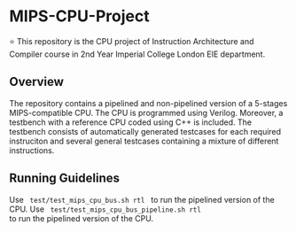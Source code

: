 # MIPS-CPU-Project
:star: This repository is the CPU project of Instruction Architecture and Compiler course in 2nd Year Imperial College London EIE department.

## Overview
The repository contains a pipelined and non-pipelined version of a 5-stages MIPS-compatible CPU. The CPU is programmed using Verilog. Moreover, a testbench with a reference CPU coded using C++ is included. The testbench consists of automatically generated testcases for each required instruciton and several general testcases containing a mixture of different instructions.

## Running Guidelines
Use <code> test/test_mips_cpu_bus.sh rtl </code> to run the pipelined version of the CPU.
Use <code> test/test_mips_cpu_bus_pipeline.sh rtl </code> to run the pipelined version of the CPU.
